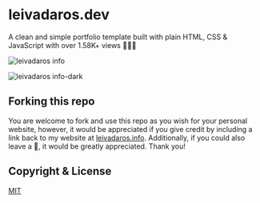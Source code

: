 # leivadaros.dev
A clean and simple portfolio template built with plain HTML, CSS & JavaScript with over 1.58K+ views 👨‍🚀🚀

![leivadaros info](https://user-images.githubusercontent.com/16403754/212470412-ba7a6dd3-0035-4e87-b3aa-6193b59ce912.png)

![leivadaros info-dark](https://user-images.githubusercontent.com/16403754/212470413-c13cb97e-c379-481b-bf5f-c5116af808ff.png)

## Forking this repo
You are welcome to fork and use this repo as you wish for your personal website, however, it would be appreciated if you give credit by including a link back to my website at [leivadaros.info](http://leivadaros.info/). Additionally, if you could also leave a 🌟, it would be greatly appreciated. Thank you!

## Copyright & License
[MIT](https://github.com/paraskevasleivadaros/leivadaros.dev/blob/main/LICENSE)
